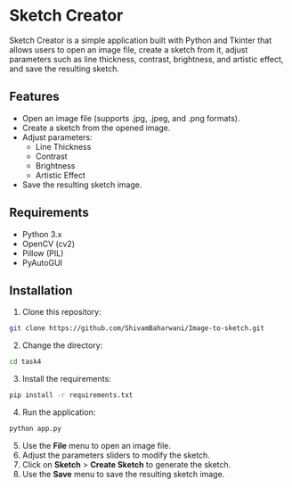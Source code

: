 # Sketch Creator

Sketch Creator is a simple application built with Python and Tkinter that allows users to open an image file, create a sketch from it, adjust parameters such as line thickness, contrast, brightness, and artistic effect, and save the resulting sketch.

## Features

- Open an image file (supports .jpg, .jpeg, and .png formats).
- Create a sketch from the opened image.
- Adjust parameters:
  - Line Thickness
  - Contrast
  - Brightness
  - Artistic Effect
- Save the resulting sketch image.

## Requirements

- Python 3.x
- OpenCV (cv2)
- Pillow (PIL)
- PyAutoGUI

## Installation

1. Clone this repository:

```bash
git clone https://github.com/ShivamBaharwani/Image-to-sketch.git
```

2. Change the directory:

```bash
cd task4
```

3. Install the requirements:

```bash
pip install -r requirements.txt
```

4. Run the application:

```bash
python app.py
```

5. Use the **File** menu to open an image file.
6. Adjust the parameters sliders to modify the sketch.
7. Click on **Sketch** > **Create Sketch** to generate the sketch.
9. Use the **Save** menu to save the resulting sketch image.
